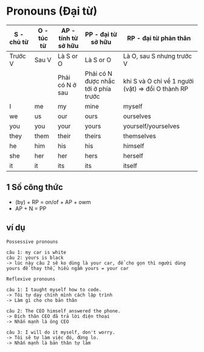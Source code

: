 # Pronouns (Đại từ)

| S - chủ từ | O - túc từ | AP - tính từ sở hữu | PP - đại từ sở hữu | RP - đại từ phản thân
| ------------ | --------- | --------- | --------- | --------- |
| Trước V | Sau V | Là S or O  | Là S or O | Là O, sau S nhưng trước V 
| |  | Phải có N ở sau  | Phải có N được nhắc tới ở phía trước | khi S và O chỉ về 1 người (vật) => đổi O thành RP  
| I | me | my | mine |  myself |
| we | us | our | ours |  ourselves |
| you | you | your | yours |  yourself/yourselves |
| they | them | their | theirs |  themselves |
| he | him | his | his |  himself |
| she | her | her | hers |  herself |
| it | it | its | its |  itself |

## 1 Số công thức

- (by) + RP = on/of + AP + owm
- AP + N = PP

## ví dụ

```
Possessive pronouns

câu 1: my car is white
câu 2: yours is black
-> lúc này câu 2 sẽ ko dùng là your car, để cho gọn thì người dùng yours để thay thế, hiểu ngầm yours = your car
```

```
Reflexive pronouns

câu 1: I taught myself how to code.
-> Tôi tự dạy chính mình cách lập trình
-> Làm gì cho cho bản thân

câu 2: The CEO himself answered the phone.
-> Đích thân CEO đã trả lời điện thoại
-> Nhấn mạnh là ông CEO

câu 3: I will do it myself, don't worry.
-> Tôi sẽ tự làm việc đó, đừng lo.
-> Nhấn mạnh là bản thân tự làm
```
